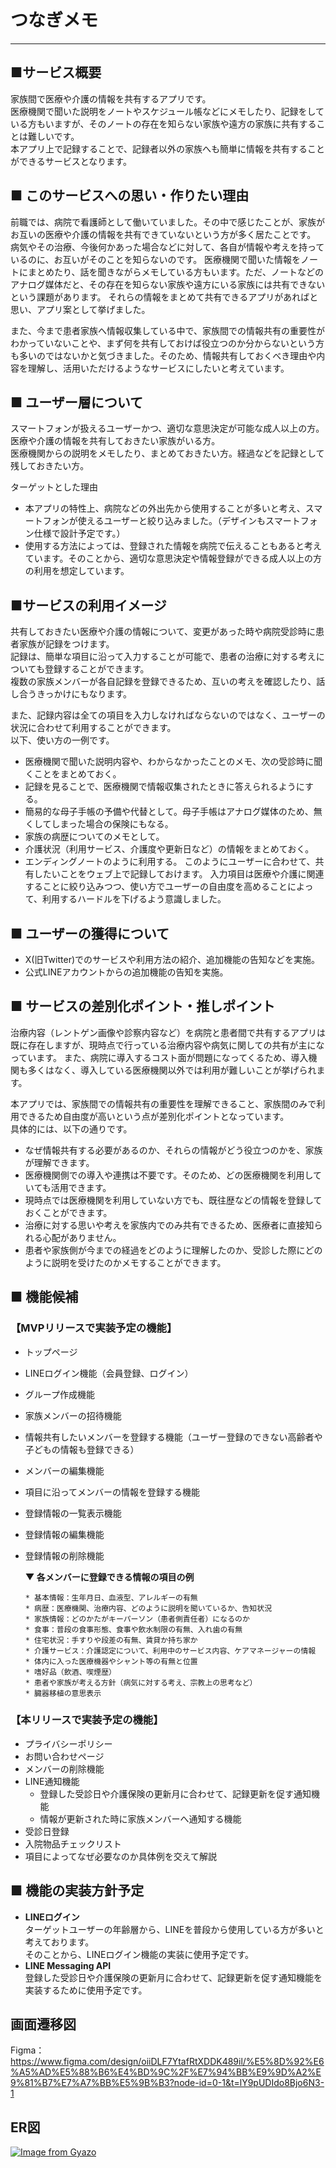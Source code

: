 # つなぎメモ
___

## ■サービス概要

  家族間で医療や介護の情報を共有するアプリです。  
  医療機関で聞いた説明をノートやスケジュール帳などにメモしたり、記録をしている方もいますが、そのノートの存在を知らない家族や遠方の家族に共有することは難しいです。  
  本アプリ上で記録することで、記録者以外の家族へも簡単に情報を共有することができるサービスとなります。

## ■ このサービスへの思い・作りたい理由

  前職では、病院で看護師として働いていました。その中で感じたことが、家族がお互いの医療や介護の情報を共有できていないという方が多く居たことです。
  病気やその治療、今後何かあった場合などに対して、各自が情報や考えを持っているのに、お互いがそのことを知らないのです。
  医療機関で聞いた情報をノートにまとめたり、話を聞きながらメモしている方もいます。ただ、ノートなどのアナログ媒体だと、その存在を知らない家族や遠方にいる家族には共有できないという課題があります。
  それらの情報をまとめて共有できるアプリがあればと思い、アプリ案として挙げました。

  また、今まで患者家族へ情報収集している中で、家族間での情報共有の重要性がわかっていないことや、まず何を共有しておけば役立つのか分からないという方も多いのではないかと気づきました。そのため、情報共有しておくべき理由や内容を理解し、活用いただけるようなサービスにしたいと考えています。

## ■ ユーザー層について

  スマートフォンが扱えるユーザーかつ、適切な意思決定が可能な成人以上の方。
  医療や介護の情報を共有しておきたい家族がいる方。  
  医療機関からの説明をメモしたり、まとめておきたい方。経過などを記録として残しておきたい方。

  ターゲットとした理由
  - 本アプリの特性上、病院などの外出先から使用することが多いと考え、スマートフォンが使えるユーザーと絞り込みました。（デザインもスマートフォン仕様で設計予定です。）
  - 使用する方法によっては、登録された情報を病院で伝えることもあると考えています。そのことから、適切な意思決定や情報登録ができる成人以上の方の利用を想定しています。

## ■サービスの利用イメージ

  共有しておきたい医療や介護の情報について、変更があった時や病院受診時に患者家族が記録をつけます。  
  記録は、簡単な項目に沿って入力することが可能で、患者の治療に対する考えについても登録することができます。  
  複数の家族メンバーが各自記録を登録できるため、互いの考えを確認したり、話し合うきっかけにもなります。  

  また、記録内容は全ての項目を入力しなければならないのではなく、ユーザーの状況に合わせて利用することができます。  
  以下、使い方の一例です。 
  - 医療機関で聞いた説明内容や、わからなかったことのメモ、次の受診時に聞くことをまとめておく。
  - 記録を見ることで、医療機関で情報収集されたときに答えられるようにする。
  - 簡易的な母子手帳の予備や代替として。母子手帳はアナログ媒体のため、無くしてしまった場合の保険にもなる。
  - 家族の病歴についてのメモとして。
  - 介護状況（利用サービス、介護度や更新日など）の情報をまとめておく。
  - エンディングノートのように利用する。
  このようにユーザーに合わせて、共有したいことをウェブ上で記録しておけます。
  入力項目は医療や介護に関連することに絞り込みつつ、使い方でユーザーの自由度を高めることによって、利用するハードルを下げるよう意識しました。  

## ■ ユーザーの獲得について

  - X(旧Twitter)でのサービスや利用方法の紹介、追加機能の告知などを実施。
  - 公式LINEアカウントからの追加機能の告知を実施。

## ■ サービスの差別化ポイント・推しポイント

  治療内容（レントゲン画像や診察内容など）を病院と患者間で共有するアプリは既に存在しますが、現時点で行っている治療内容や病気に関しての共有が主になっています。
  また、病院に導入するコスト面が問題になってくるため、導入機関も多くはなく、導入している医療機関以外では利用が難しいことが挙げられます。  

  本アプリでは、家族間での情報共有の重要性を理解できること、家族間のみで利用できるため自由度が高いという点が差別化ポイントとなっています。  
  具体的には、以下の通りです。
  - なぜ情報共有する必要があるのか、それらの情報がどう役立つのかを、家族が理解できます。
  - 医療機関側での導入や連携は不要です。そのため、どの医療機関を利用していても活用できます。
  - 現時点では医療機関を利用していない方でも、既往歴などの情報を登録しておくことができます。
  - 治療に対する思いや考えを家族内でのみ共有できるため、医療者に直接知られる心配がありません。
  - 患者や家族側が今までの経過をどのように理解したのか、受診した際にどのように説明を受けたのかメモすることができます。

## ■ 機能候補
  ### 【MVPリリースで実装予定の機能】
  - トップページ
  - LINEログイン機能（会員登録、ログイン）
  - グループ作成機能
  - 家族メンバーの招待機能
  - 情報共有したいメンバーを登録する機能（ユーザー登録のできない高齢者や子どもの情報も登録できる）
  - メンバーの編集機能
  - 項目に沿ってメンバーの情報を登録する機能
  - 登録情報の一覧表示機能
  - 登録情報の編集機能
  - 登録情報の削除機能

    **▼ 各メンバーに登録できる情報の項目の例**

        * 基本情報：生年月日、血液型、アレルギーの有無  
        * 病歴：医療機関、治療内容、どのように説明を聞いているか、告知状況
        * 家族情報：どのかたがキーパーソン（患者側責任者）になるのか
        * 食事：普段の食事形態、食事や飲水制限の有無、入れ歯の有無
        * 住宅状況：手すりや段差の有無、賃貸か持ち家か
        * 介護サービス：介護認定について、利用中のサービス内容、ケアマネージャーの情報
        * 体内に入った医療機器やシャント等の有無と位置
        * 嗜好品（飲酒、喫煙歴）
        * 患者や家族が考える方針（病気に対する考え、宗教上の思考など）
        * 臓器移植の意思表示

  ### 【本リリースで実装予定の機能】
  - プライバシーポリシー
  - お問い合わせページ
  - メンバーの削除機能
  - LINE通知機能
      - 登録した受診日や介護保険の更新月に合わせて、記録更新を促す通知機能
      - 情報が更新された時に家族メンバーへ通知する機能
  - 受診日登録
  - 入院物品チェックリスト
  - 項目によってなぜ必要なのか具体例を交えて解説

## ■ 機能の実装方針予定

  - **LINEログイン**  
    ターゲットユーザーの年齢層から、LINEを普段から使用している方が多いと考えております。  
    そのことから、LINEログイン機能の実装に使用予定です。
  - **LINE Messaging API**  
    登録した受診日や介護保険の更新月に合わせて、記録更新を促す通知機能を実装するために使用予定です。

## 画面遷移図

  Figma：https://www.figma.com/design/oiiDLF7YtafRtXDDK489il/%E5%8D%92%E6%A5%AD%E5%88%B6%E4%BD%9C%2F%E7%94%BB%E9%9D%A2%E9%81%B7%E7%A7%BB%E5%9B%B3?node-id=0-1&t=lY9pUDIdo8Bjo6N3-1

## ER図

  [![Image from Gyazo](https://i.gyazo.com/243e33655d36369755be32644729bf04.png)](https://gyazo.com/243e33655d36369755be32644729bf04)
